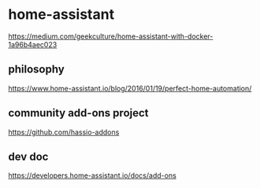 # home-assistant

https://medium.com/geekculture/home-assistant-with-docker-1a96b4aec023

## philosophy 

https://www.home-assistant.io/blog/2016/01/19/perfect-home-automation/

## community add-ons project

https://github.com/hassio-addons

## dev doc

https://developers.home-assistant.io/docs/add-ons
